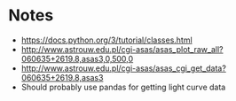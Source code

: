 # Notes
* https://docs.python.org/3/tutorial/classes.html
* http://www.astrouw.edu.pl/cgi-asas/asas_plot_raw_all?060635+2619.8,asas3,0,500,0
* http://www.astrouw.edu.pl/cgi-asas/asas_cgi_get_data?060635+2619.8,asas3
* Should probably use pandas for getting light curve data